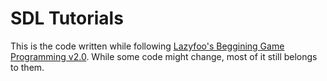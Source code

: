# SDL Tutorials
This is the code written while following [Lazyfoo's Beggining Game Programming v2.0]("https://lazyfoo.net/tutorials/SDL/index.php"). While some code might change, most of it still belongs to them.
